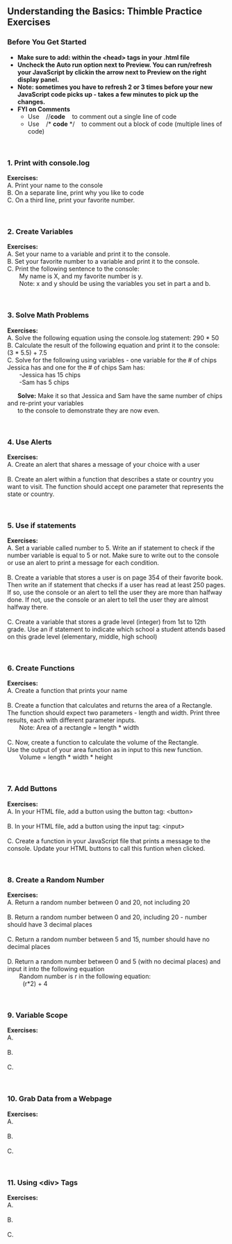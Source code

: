 ## Understanding the Basics: Thimble Practice Exercises

### Before You Get Started
* **Make sure to add: <script src="script.js"></script> within the &lt;head> tags in your .html file**
* **Uncheck the Auto run option next to Preview. You can run/refresh your JavaScript by clickin the arrow next to Preview on the right display panel.**
* **Note: sometimes you have to refresh 2 or 3 times before your new JavaScript code picks up - takes a few minutes to pick up the changes.**
* **FYI on Comments**
  * Use &nbsp;&nbsp;  //**code** &nbsp;&nbsp;   to comment out a single line of code
  * Use &nbsp;&nbsp; /* **code** */ &nbsp;&nbsp; to comment out a block of code (multiple lines of code)

<br>

### 1. Print with console.log

**Exercises:** <br>
A.  Print your name to the console <br>
B.  On a separate line, print why you like to code <br>
C.  On a third line, print your favorite number. <br>

<br>

### 2. Create Variables
**Exercises:** <br>
A.  Set your name to a variable and print it to the console. <br>
B.  Set your favorite number to a variable and print it to the console. <br>
C.  Print the following sentence to the console: <br>
&nbsp;&nbsp;&nbsp;&nbsp;&nbsp;&nbsp; My name is X, and my favorite number is y. <br>
&nbsp;&nbsp;&nbsp;&nbsp;&nbsp;&nbsp; Note: x and y should be using the variables you set in part a and b. <br>

<br>

### 3. Solve Math Problems
**Exercises:** <br>
A.  Solve the following equation using the console.log statement: 290 * 50 <br>
B.  Calculate the result of the following equation and print it to the console: (3 * 5.5) + 7.5 <br>
C.  Solve for the following using variables - one variable for the # of chips Jessica has and one for the # of chips Sam has:<br>
&nbsp;&nbsp;&nbsp;&nbsp;&nbsp;&nbsp; -Jessica has 15 chips <br>
&nbsp;&nbsp;&nbsp;&nbsp;&nbsp;&nbsp; -Sam has 5 chips<br>
          
&nbsp;&nbsp;&nbsp;&nbsp;&nbsp;&nbsp;**Solve:** Make it so that Jessica and Sam have the same number of chips and re-print your variables <br>
&nbsp;&nbsp;&nbsp;&nbsp;&nbsp;&nbsp;to the console to demonstrate they are now even.  <br>

<br>

### 4. Use Alerts
**Exercises:** <br>
A.  Create an alert that shares a message of your choice with a user <br><br>
B.  Create an alert within a function that describes a state or country you want to visit. The function should accept one parameter that represents the state or country. <br>

<br>

### 5. Use if statements
**Exercises:** <br>
A.  Set a variable called number to 5. Write an if statement to check if the number variable is equal to 5 or not. Make sure to write out to the console or use an alert to print a message for each condition. <br><br>
B.  Create a variable that stores a user is on page 354 of their favorite book. Then write an if statement that checks if a user has read at least 250 pages. If so, use the console or an alert to tell the user they are more than halfway done. If not, use the console or an alert to tell the user they are almost halfway there. <br><br>
C.  Create a variable that stores a grade level (integer) from 1st to 12th grade. Use an if statement to indicate which school a student attends based on this grade level (elementary, middle, high school)

<br>

### 6. Create Functions
**Exercises:** <br>
A.  Create a function that prints your name <br><br>
B.  Create a function that calculates and returns the area of a Rectangle. <br>
The function should expect two parameters - length and width. Print three results, each with different parameter inputs.<br>
&nbsp;&nbsp;&nbsp;&nbsp;&nbsp;&nbsp; Note: Area of a rectangle = length * width <br><br>
C.  Now, create a function to calculate the volume of the Rectangle. <br>
Use the output of your area function as in input to this new function.<br>
&nbsp;&nbsp;&nbsp;&nbsp;&nbsp;&nbsp; Volume = length * width * height

<br>

### 7. Add Buttons
**Exercises:** <br>
A.  In your HTML file, add a button using the button tag: &lt;button> <br><br>
B.  In your HTML file, add a button using the input tag: &lt;input> <br><br>
C.  Create a function in your JavaScript file that prints a message to the console. Update your HTML buttons to call this funtion when clicked.

<br>

### 8. Create a Random Number
**Exercises:** <br>
A.  Return a random number between 0 and 20, not including 20 <br><br>
B.  Return a random number between 0 and 20, including 20 - number should have 3 decimal places <br><br>
C.  Return a random number between 5 and 15, number should have no decimal places <br><br>
D.  Return a random number between 0 and 5 (with no decimal places) and input it into the following equation <br>
&nbsp;&nbsp;&nbsp;&nbsp;&nbsp;&nbsp; Random number is r in the following equation:<br>
&nbsp;&nbsp;&nbsp;&nbsp;&nbsp;&nbsp;&nbsp;&nbsp; (r*2) + 4

<br>

### 9. Variable Scope
**Exercises:** <br>
A.  <br><br>
B.  <br><br>
C.  

<br>

### 10. Grab Data from a Webpage 
**Exercises:** <br>
A.  <br><br>
B.  <br><br>
C.  

<br>

### 11. Using &lt;div> Tags
**Exercises:** <br>
A.  <br><br>
B.  <br><br>
C.  


